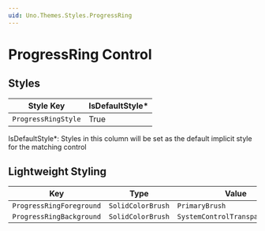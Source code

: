 ```yaml
---
uid: Uno.Themes.Styles.ProgressRing
---
```


# ProgressRing Control

## Styles

| Style Key           | IsDefaultStyle\* |
|---------------------|------------------|
| `ProgressRingStyle` | True             |

IsDefaultStyle\*: Styles in this column will be set as the default implicit style for the matching control

## Lightweight Styling

| Key                      | Type              | Value                           |
|--------------------------|-------------------|---------------------------------|
| `ProgressRingForeground` | `SolidColorBrush` | `PrimaryBrush`                  |
| `ProgressRingBackground` | `SolidColorBrush` | `SystemControlTransparentBrush` |
